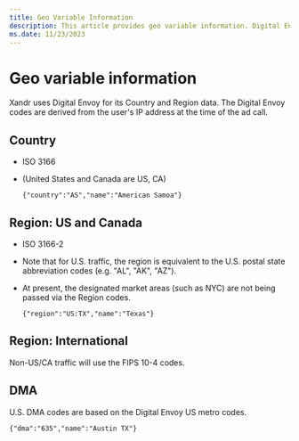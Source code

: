 ```yaml
---
title: Geo Variable Information
description: This article provides geo variable information. Digital Envoy is used for country and regional data. 
ms.date: 11/23/2023
---
```


# Geo variable information

Xandr uses Digital Envoy for its Country and Region data. The Digital Envoy codes are derived from the user's IP address at the time of the ad call.

## Country

- ISO 3166
- (United States and Canada are US, CA)

  `{"country":"AS","name":"American Samoa"}`

## Region: US and Canada

- ISO 3166-2
- Note that for U.S. traffic, the region is equivalent to the U.S. postal state abbreviation codes (e.g. "AL", "AK", "AZ").
- At present, the designated market areas (such as NYC) are not being passed via the Region codes.

  `{"region":"US:TX","name":"Texas"}`

## Region: International

Non-US/CA traffic will use the FIPS 10-4 codes.

## DMA

U.S. DMA codes are based on the Digital Envoy US metro codes.

  `{"dma":"635","name":"Austin TX"}`
